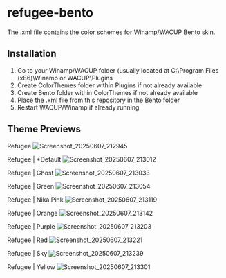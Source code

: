 # refugee-bento
The .xml file contains the color schemes for Winamp/WACUP Bento skin.

## Installation
1. Go to your Winamp/WACUP folder (usually located at C:\Program Files (x86)\Winamp or WACUP\Plugins
2. Create ColorThemes folder within Plugins if not already available
3. Create Bento folder within ColorThemes if not already available
4. Place the .xml file from this repository in the Bento folder
5. Restart WACUP/Winamp if already running

## Theme Previews
Refugee
![Screenshot_20250607_212945](https://github.com/user-attachments/assets/428e23ad-dfa9-4e93-8b57-ddc9b4398875)

Refugee | *Default
![Screenshot_20250607_213012](https://github.com/user-attachments/assets/c95a8e49-0b91-46a3-a7f3-79bb5f0ad3fe)

Refugee | Ghost
![Screenshot_20250607_213033](https://github.com/user-attachments/assets/9570e19f-d0ea-423a-9857-1818292b0aa4)

Refugee | Green
![Screenshot_20250607_213054](https://github.com/user-attachments/assets/1185fdfc-898a-4fd0-96d5-1215bddb3889)

Refugee | Nika Pink
![Screenshot_20250607_213119](https://github.com/user-attachments/assets/02368ea8-2920-4a38-988f-564dcb06d001)

Refugee | Orange
![Screenshot_20250607_213142](https://github.com/user-attachments/assets/41ff1f19-6db6-476a-aa2c-b8a7bb0a0724)

Refugee | Purple
![Screenshot_20250607_213203](https://github.com/user-attachments/assets/ff413c58-3916-4c86-b38c-26af69d5ef60)

Refugee | Red
![Screenshot_20250607_213221](https://github.com/user-attachments/assets/759c7acc-8c41-4304-aa73-675abcbc5ba9)

Refugee | Sky
![Screenshot_20250607_213239](https://github.com/user-attachments/assets/9ff00f7b-72ab-4744-95d1-38a734959a08)

Refugee | Yellow
![Screenshot_20250607_213301](https://github.com/user-attachments/assets/8fcca292-096b-4c56-b1d6-9943beccd856)
